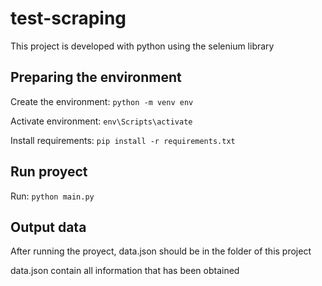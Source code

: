 # test-scraping

This project is developed with python using the selenium library

## Preparing the environment

Create the environment: `python -m venv env`

Activate environment: `env\Scripts\activate`

Install requirements: `pip install -r requirements.txt`

## Run proyect

Run: `python main.py`

## Output data

After running the proyect, data.json should be in the folder of this project

data.json contain all information that has been obtained